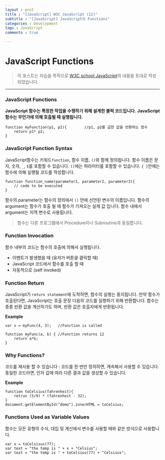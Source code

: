 ```yaml
---
layout : post
title : "[JavaScript] W3C JavaScript (12)"
subtitle : "[JavaScript] JavaScript의 Functions"
categories : Development
tags : JavaScript
comments : true

---
```


# JavaScript Functions

> 이 포스트는 자습을 목적으로 [W3C school JavaScript](https://www.w3schools.com/js/default.asp)의 내용을 토대로 작성되었습니다.

_ _ _

### JavaScript Functions

**JavaScript 함수는 특정한 작업을 수행하기 위해 설계한 블럭 코드입니다.**
**JavaScript 함수는 무언가에 의해 호출될 때 실행됩니다.**
```
function myFunction(p1, p2){		//p1, p2를 곱한 값을 반환하는 함수
	return p1* p2;
}
```

### JavaScript Function Syntax

JavaScript함수는 키워드`function`, 함수 이름, `()`와 함께 정의됩니다.
함수 이름은 문자, 숫자, `_`, `$`를 포함할 수 있습니다. `()`에는 파라미터를 포함할 수 있습니다. `{ }`안에는 함수에 의해 실행될 코드를 작성합니다.
```
function function_name(parameter1, parameter2, parameter3){
	// code to be executed
}
```
함수의 parameter는 함수의 정의에서 `()` 안에 선언된 변수의 이름입니다.
함수의 argument는 함수가 호출 될 때 함수가 가져오는 실제 값 입니다.
함수 내에서 argument는 지역 변수로 사용됩니다.
> 함수는 다른 프로그램에서 Procedure이나 Subroutine과 동일합니다.

### Function Invocation

함수 내부의 코드는 함수의 호출에 의해서 실행됩니다.
+ 이벤트가 발생했을 때 (유저가 버튼을 클릭할 때)
+ JavaScript 코드에서 함수를 호출 할 때
+ 자동적으로 (self invoked)

### Function Return
JavaScript가 `return statement`에 도착하면, 함수의 실행는 중지됩니다.
만약 함수가 호출된다면, JavaScript는 호출 문장 다음의 코드를 실행하기 위해 반환합니다.
함수는 종종 반환 값을 계산하기도 하며, 반환 값은 호출자에게 반환됩니다.

**Example**
```
var x = myFunc(4, 3);	//Function is called

function myFunc(a, b) {	//Function returns 12
	return a*b;
}
```
### Why Functions?

코드를 재사용 할 수 있습니다 : 코드를 한 번만 정의하면, 계속해서 사용할 수 있습니다.
동일한 코드라면, 인자 값에 따라 다른 결과 값을 생성할 수 있습니다.

**Example**
```
function toCelsius(fahrenheit){
	retrun (5/9) * (fahrenheit - 32);
}
document.getElementById("demo").innerHTML = toCelsius;
```
### Functions Used as Variable Values

함수는 모든 유형의 수식, 대입 및 계산에서 변수를 사용할 때와 같은 방식으로 사용합니다.
```
var x = toCelsisus(77);
var text = "the temp is " + x + "Celsius";
var text = "the temp is " + toCelsius(77) + "Celsisus";
```